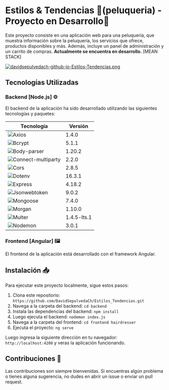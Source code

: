 
# Estilos & Tendencias 💈(peluqueria) - Proyecto en Desarrollo🚧

Este proyecto consiste en una aplicación web para una peluquería, que muestra información sobre la peluquería, los servicios que ofrece, productos disponibles y más. Además, incluye un panel de administración y un carrito de compras. **Actualmente se encuentra en desarrollo.** [MEAN STACK] <br>

[![davidsepulvedach-github-io-Estilos-Tendencias.png](https://i.postimg.cc/wTxBCfTc/davidsepulvedach-github-io-Estilos-Tendencias.png)](https://postimg.cc/kDZ98ySB)

## Tecnologías Utilizadas 

### Backend [Node.js] ⚙️
El backend de la aplicación ha sido desarrollado utilizando las siguientes tecnologías y paquetes:

| Tecnología                  | Versión     | 
|-----------------------------|-------------|
| ![Axios](https://img.shields.io/badge/Axios-1.4.0-brightgreen)                | 1.4.0       |
| ![Bcrypt](https://img.shields.io/badge/Bcrypt-5.1.1-yellow)                    | 5.1.1       |
| ![Body-parser](https://img.shields.io/badge/Body--parser-1.20.2-blue)          | 1.20.2      |
| ![Connect-multiparty](https://img.shields.io/badge/Connect--multiparty-2.2.0-orange) | 2.2.0       |
| ![Cors](https://img.shields.io/badge/Cors-2.8.5-blueviolet)                    | 2.8.5       |
| ![Dotenv](https://img.shields.io/badge/Dotenv-16.3.1-lightgrey)                | 16.3.1      |
| ![Express](https://img.shields.io/badge/Express-4.18.2-green)                   | 4.18.2      |
| ![Jsonwebtoken](https://img.shields.io/badge/Jsonwebtoken-9.0.2-yellowgreen)    | 9.0.2       |
| ![Mongoose](https://img.shields.io/badge/Mongoose-7.4.0-blue)                  | 7.4.0       |
| ![Morgan](https://img.shields.io/badge/Morgan-1.10.0-lightblue)                | 1.10.0      |
| ![Multer](https://img.shields.io/badge/Multer-1.4.5--lts.1-purple)            | 1.4.5-lts.1 |
| ![Nodemon](https://img.shields.io/badge/Nodemon-3.0.1-red)                     | 3.0.1       |

### Frontend [Angular] 🖼️
El frontend de la aplicación está desarrollado con el framework Angular.

## Instalación 📥

Para ejecutar este proyecto localmente, sigue estos pasos:

1. Clona este repositorio: `https://github.com/DavidSepulvedaCh/Estilos_Tendencias.git`
2. Navega a la carpeta del backend: `cd backend`
3. Instala las dependencias del backend: `npm install`
4. Luego ejecuta el backend: `nodemon index.js`
5. Navega a la carpeta del frontend: `cd frontend hairdresser`
6. Ejecuta el proyecto: `ng serve`

Luego ingresa la siguiente dirección en tu navegador: `http://localhost:4200` y veras la aplicación funcionando.

## Contribuciones 📝

Las contribuciones son siempre bienvenidas. Si encuentras algún problema o tienes alguna sugerencia, no dudes en abrir un issue o enviar un pull request.
